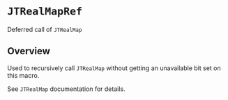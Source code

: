 # ``JTRealMapRef``

Deferred call of ``JTRealMap``

## Overview

Used to recursively call ``JTRealMap`` without getting 
    an unavailable bit set on this macro.

See ``JTRealMap`` documentation for details.
